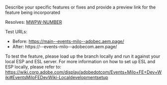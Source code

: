 Describe your specific features or fixes and provide a preview link for the feature being incorporated

Resolves: [MWPW-NUMBER](https://jira.corp.adobe.com/browse/MWPW-NUMBER)

Test URLs:
- Before: https://main--events-milo--adobec.aem.page/
- After: https://<branch>--events-milo--adobecom.aem.page/

To test the feature, please load up the branch locally and run it against your local ESP and ESL server.
For more information on how to set up ESL and ESP locally, please refer to: https://wiki.corp.adobe.com/display/adobedotcom/Events+Milo+FE+Dev+Wiki#EventsMiloFEDevWiki-Localdevelopmentsetup
